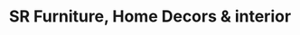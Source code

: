 ---
title: "SR Furniture, Home Decors & interior"
url: /singasandra/sr-furniture-home-decors-and-interior/
shop: furniture
---